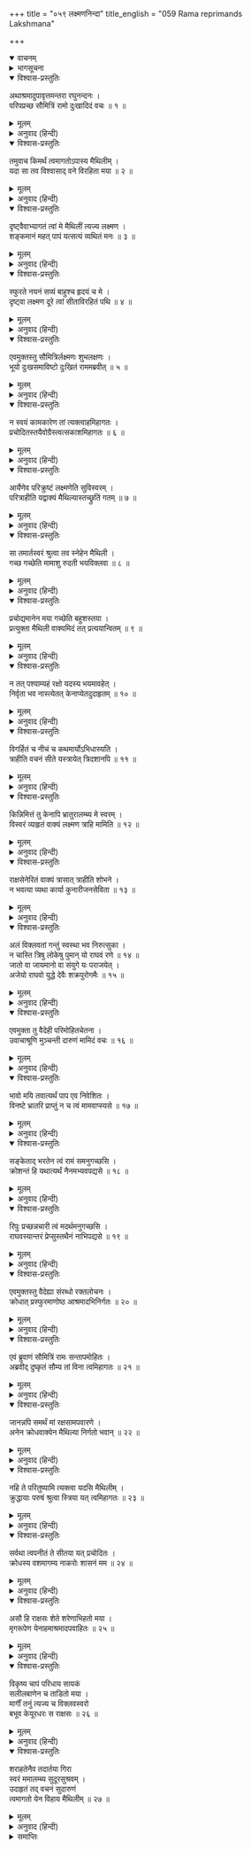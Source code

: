 +++
title = "०५९ लक्ष्मणनिन्दा"
title_english = "059 Rama reprimands Lakshmana"

+++
<details open><summary>वाचनम्</summary>
<div caption="श्रीराम-हरिसीताराममूर्ति-घनपाठिभ्यां वचनम्" class="audioEmbed" src="https://archive.org/download/Ramayana-recitation-Sriram-harisItArAmamUrti-Ghanapaati-v2/Kanda_3/Kanda_3_ARK-059-Lakshmana_Nindaa.mp3"></div>
</details>

<details><summary>भागसूचना</summary>

59. श्रीराम और लक्ष्मणकी बातचीत
</details>

<details open><summary>विश्वास-प्रस्तुतिः</summary>

अथाश्रमादुपावृत्तमन्तरा रघुनन्दनः ।  
परिपप्रच्छ सौमित्रिं रामो दुःखादिदं वचः ॥ १ ॥
</details>

<details><summary>मूलम्</summary>

अथाश्रमादुपावृत्तमन्तरा रघुनन्दनः ।  
परिपप्रच्छ सौमित्रिं रामो दुःखादिदं वचः ॥ १ ॥
</details>

<details><summary>अनुवाद (हिन्दी)</summary>

(आश्रममें आनेसे पहले मार्गमें श्रीराम और लक्ष्मणने परस्पर जो बातें की थीं, उन्हें पुनः विस्तारके साथ बता रहे हैं—) सीताके कथनानुसार आश्रमसे अपने पास आये हुए सुमित्राकुमार लक्ष्मणसे मार्गमें भी रघुकुलनन्दन श्रीरामने बड़े दुःखसे यह बात पूछी— ॥ १ ॥
</details>

<details open><summary>विश्वास-प्रस्तुतिः</summary>

तमुवाच किमर्थं त्वमागतोऽपास्य मैथिलीम् ।  
यदा सा तव विश्वासाद् वने विरहिता मया ॥ २ ॥
</details>

<details><summary>मूलम्</summary>

तमुवाच किमर्थं त्वमागतोऽपास्य मैथिलीम् ।  
यदा सा तव विश्वासाद् वने विरहिता मया ॥ २ ॥
</details>

<details><summary>अनुवाद (हिन्दी)</summary>

‘लक्ष्मण! जब मैंने तुम्हारे विश्वासपर ही वनमें सीताको छोड़ा था, तब तुम उसे अकेली छोड़कर क्यों चले आये? ॥ २ ॥
</details>

<details open><summary>विश्वास-प्रस्तुतिः</summary>

दृष्ट्वैवाभ्यागतं त्वां मे मैथिलीं त्यज्य लक्ष्मण ।  
शङ्कमानं महत् पापं यत्सत्यं व्यथितं मनः ॥ ३ ॥
</details>

<details><summary>मूलम्</summary>

दृष्ट्वैवाभ्यागतं त्वां मे मैथिलीं त्यज्य लक्ष्मण ।  
शङ्कमानं महत् पापं यत्सत्यं व्यथितं मनः ॥ ३ ॥
</details>

<details><summary>अनुवाद (हिन्दी)</summary>

‘लक्ष्मण! मिथिलेशकुमारीको छोड़कर तुम जो मेरे पास आये हो, तुम्हें देखते ही जिस महान् अनिष्टकी आशङ्का करके मेरा मन व्यथित हो रहा था, वह सत्य जान पड़ने लगा है ॥ ३ ॥
</details>

<details open><summary>विश्वास-प्रस्तुतिः</summary>

स्फुरते नयनं सव्यं बाहुश्च हृदयं च मे ।  
दृष्ट्वा लक्ष्मण दूरे त्वां सीताविरहितं पथि ॥ ४ ॥
</details>

<details><summary>मूलम्</summary>

स्फुरते नयनं सव्यं बाहुश्च हृदयं च मे ।  
दृष्ट्वा लक्ष्मण दूरे त्वां सीताविरहितं पथि ॥ ४ ॥
</details>

<details><summary>अनुवाद (हिन्दी)</summary>

‘लक्ष्मण! मेरी बायीं आँख और बायीं भुजा फड़क रही है । तुम्हें आश्रमसे दूर सीताके बिना ही मार्गपर आते देख मेरा हृदय भी धक-धक कर रहा है’ ॥ ४ ॥
</details>

<details open><summary>विश्वास-प्रस्तुतिः</summary>

एवमुक्तस्तु सौमित्रिर्लक्ष्मणः शुभलक्षणः ।  
भूयो दुःखसमाविष्टो दुःखितं राममब्रवीत् ॥ ५ ॥
</details>

<details><summary>मूलम्</summary>

एवमुक्तस्तु सौमित्रिर्लक्ष्मणः शुभलक्षणः ।  
भूयो दुःखसमाविष्टो दुःखितं राममब्रवीत् ॥ ५ ॥
</details>

<details><summary>अनुवाद (हिन्दी)</summary>

श्रीरामचन्द्रजीके ऐसा कहनेपर उत्तम लक्षणोंसे सम्पन्न सुमित्राकुमार लक्ष्मण अत्यन्त दुःखी होकर अपने शोकग्रस्त भाई श्रीरामसे बोले— ॥ ५ ॥
</details>

<details open><summary>विश्वास-प्रस्तुतिः</summary>

न स्वयं कामकारेण तां त्यक्त्वाहमिहागतः ।  
प्रचोदितस्तयैवोग्रैस्त्वत्सकाशमिहागतः ॥ ६ ॥
</details>

<details><summary>मूलम्</summary>

न स्वयं कामकारेण तां त्यक्त्वाहमिहागतः ।  
प्रचोदितस्तयैवोग्रैस्त्वत्सकाशमिहागतः ॥ ६ ॥
</details>

<details><summary>अनुवाद (हिन्दी)</summary>

‘भैया! मैं स्वयं अपनी इच्छासे उन्हें छोड़कर नहीं आया हूँ । उन्हींके कठोर वचनोंसे प्रेरित होकर मुझे आपके पास आना पड़ा है ॥ ६ ॥
</details>

<details open><summary>विश्वास-प्रस्तुतिः</summary>

आर्येणेव परिक्रुष्टं लक्ष्मणेति सुविस्वरम् ।  
परित्राहीति यद्वाक्यं मैथिल्यास्तच्छ्रुतिं गतम् ॥ ७ ॥
</details>

<details><summary>मूलम्</summary>

आर्येणेव परिक्रुष्टं लक्ष्मणेति सुविस्वरम् ।  
परित्राहीति यद्वाक्यं मैथिल्यास्तच्छ्रुतिं गतम् ॥ ७ ॥
</details>

<details><summary>अनुवाद (हिन्दी)</summary>

‘आपके ही समान स्वरमें किसीने जोरसे पुकारा, ‘लक्ष्मण! मुझे बचाओ ।’ यह वाक्य मिथिलेशकुमारीके कानोंमें भी पड़ा ॥ ७ ॥
</details>

<details open><summary>विश्वास-प्रस्तुतिः</summary>

सा तमार्तस्वरं श्रुत्वा तव स्नेहेन मैथिली ।  
गच्छ गच्छेति मामाशु रुदती भयविक्लवा ॥ ८ ॥
</details>

<details><summary>मूलम्</summary>

सा तमार्तस्वरं श्रुत्वा तव स्नेहेन मैथिली ।  
गच्छ गच्छेति मामाशु रुदती भयविक्लवा ॥ ८ ॥
</details>

<details><summary>अनुवाद (हिन्दी)</summary>

‘उस आर्तनादको सुनकर मैथिली आपके प्रति स्नेहके कारण भयसे व्याकुल हो गयीं और रोती हुई मुझसे तुरंत बोलीं—‘जाओ, जाओ’ ॥ ८ ॥
</details>

<details open><summary>विश्वास-प्रस्तुतिः</summary>

प्रचोद्यमानेन मया गच्छेति बहुशस्तया ।  
प्रत्युक्ता मैथिली वाक्यमिदं तत् प्रत्ययान्वितम् ॥ ९ ॥
</details>

<details><summary>मूलम्</summary>

प्रचोद्यमानेन मया गच्छेति बहुशस्तया ।  
प्रत्युक्ता मैथिली वाक्यमिदं तत् प्रत्ययान्वितम् ॥ ९ ॥
</details>

<details><summary>अनुवाद (हिन्दी)</summary>

‘जब बारंबार उन्होंने ‘जाओ’ कहकर मुझे प्रेरित किया, तब उन्हें विश्वास दिलाते हुए मैंने मैथिलीसे यह बात कही— ॥ ९ ॥
</details>

<details open><summary>विश्वास-प्रस्तुतिः</summary>

न तत् पश्याम्यहं रक्षो यदस्य भयमावहेत् ।  
निर्वृता भव नास्त्येतत् केनाप्येतदुदाहृतम् ॥ १० ॥
</details>

<details><summary>मूलम्</summary>

न तत् पश्याम्यहं रक्षो यदस्य भयमावहेत् ।  
निर्वृता भव नास्त्येतत् केनाप्येतदुदाहृतम् ॥ १० ॥
</details>

<details><summary>अनुवाद (हिन्दी)</summary>

‘देवि! मैं ऐसे किसी राक्षसको नहीं देखता, जो भगवान् श्रीरामको भी भयमें डाल सके । आप शान्त रहें, यह भैयाकी आवाज नहीं है । किसी दूसरेने इस तरहकी पुकार की है ॥ १० ॥
</details>

<details open><summary>विश्वास-प्रस्तुतिः</summary>

विगर्हितं च नीचं च कथमार्योऽभिधास्यति ।  
त्राहीति वचनं सीते यस्त्रायेत् त्रिदशानपि ॥ ११ ॥
</details>

<details><summary>मूलम्</summary>

विगर्हितं च नीचं च कथमार्योऽभिधास्यति ।  
त्राहीति वचनं सीते यस्त्रायेत् त्रिदशानपि ॥ ११ ॥
</details>

<details><summary>अनुवाद (हिन्दी)</summary>

‘सीते! जो देवताओंकी भी रक्षा कर सकते हैं, वे मेरे बड़े भाई ‘मुझे बचाओ’ ऐसा निन्दित (कायरतापूर्ण) वचन कैसे कहेंगे? ॥ ११ ॥
</details>

<details open><summary>विश्वास-प्रस्तुतिः</summary>

किन्निमित्तं तु केनापि भ्रातुरालम्ब्य मे स्वरम् ।  
विस्वरं व्याहृतं वाक्यं लक्ष्मण त्राहि मामिति ॥ १२ ॥
</details>

<details><summary>मूलम्</summary>

किन्निमित्तं तु केनापि भ्रातुरालम्ब्य मे स्वरम् ।  
विस्वरं व्याहृतं वाक्यं लक्ष्मण त्राहि मामिति ॥ १२ ॥
</details>

<details><summary>अनुवाद (हिन्दी)</summary>

‘किसी दूसरेने किसी बुरे उद्देश्यसे मेरे भैयाके स्वरकी नकल करके ‘लक्ष्मण! मुझे बचाओ’ यह बात जोरसे कही है ॥ १२ ॥
</details>

<details open><summary>विश्वास-प्रस्तुतिः</summary>

राक्षसेनेरितं वाक्यं त्रासात् त्राहीति शोभने ।  
न भवत्या व्यथा कार्या कुनारीजनसेविता ॥ १३ ॥
</details>

<details><summary>मूलम्</summary>

राक्षसेनेरितं वाक्यं त्रासात् त्राहीति शोभने ।  
न भवत्या व्यथा कार्या कुनारीजनसेविता ॥ १३ ॥
</details>

<details><summary>अनुवाद (हिन्दी)</summary>

‘शोभने! उस राक्षसने ही भयके कारण (मुझे बचाओ) यह बात मुँहसे निकाली है । आपको व्यथित नहीं होना चाहिये । ऐसी व्यथाको नीच श्रेणीकी स्त्रियाँ ही अपने मनमें स्थान देती हैं ॥ १३ ॥
</details>

<details open><summary>विश्वास-प्रस्तुतिः</summary>

अलं विक्लवतां गन्तुं स्वस्था भव निरुत्सुका ।  
न चास्ति त्रिषु लोकेषु पुमान् यो राघवं रणे ॥ १४ ॥  
जातो वा जायमानो वा संयुगे यः पराजयेत् ।  
अजेयो राघवो युद्धे देवैः शक्रपुरोगमैः ॥ १५ ॥
</details>

<details><summary>मूलम्</summary>

अलं विक्लवतां गन्तुं स्वस्था भव निरुत्सुका ।  
न चास्ति त्रिषु लोकेषु पुमान् यो राघवं रणे ॥ १४ ॥  
जातो वा जायमानो वा संयुगे यः पराजयेत् ।  
अजेयो राघवो युद्धे देवैः शक्रपुरोगमैः ॥ १५ ॥
</details>

<details><summary>अनुवाद (हिन्दी)</summary>

‘तुम व्याकुल मत होओ, स्वस्थ हो जाओ, चिन्ता छोड़ो । तीनों लोकोंमें ऐसा कोई पुरुष न तो उत्पन्न हुआ है, न हो रहा है और न होगा ही, जो युद्धमें श्रीरघुनाथजीको परास्त कर सके । संग्राममें इन्द्र आदि देवता भी श्रीरामको नहीं जीत सकते’ ॥ १४-१५ ॥
</details>

<details open><summary>विश्वास-प्रस्तुतिः</summary>

एवमुक्ता तु वैदेही परिमोहितचेतना ।  
उवाचाश्रूणि मुञ्चन्ती दारुणं मामिदं वचः ॥ १६ ॥
</details>

<details><summary>मूलम्</summary>

एवमुक्ता तु वैदेही परिमोहितचेतना ।  
उवाचाश्रूणि मुञ्चन्ती दारुणं मामिदं वचः ॥ १६ ॥
</details>

<details><summary>अनुवाद (हिन्दी)</summary>

मेरे ऐसा कहनेपर विदेहराजकुमारीकी चेतना मोहसे आच्छन्न हो गयी । वे आँसू बहाती हुई मुझसे अत्यन्त कठोर वचन बोलीं— ॥ १६ ॥
</details>

<details open><summary>विश्वास-प्रस्तुतिः</summary>

भावो मयि तवात्यर्थं पाप एव निवेशितः ।  
विनष्टे भ्रातरि प्राप्तुं न च त्वं मामवाप्स्यसे ॥ १७ ॥
</details>

<details><summary>मूलम्</summary>

भावो मयि तवात्यर्थं पाप एव निवेशितः ।  
विनष्टे भ्रातरि प्राप्तुं न च त्वं मामवाप्स्यसे ॥ १७ ॥
</details>

<details><summary>अनुवाद (हिन्दी)</summary>

‘लक्ष्मण! तेरे मनमें मेरे लिये अत्यन्त पापपूर्ण भाव भरा है । तू अपने भाईके मरनेपर मुझे प्राप्त करना चाहता है, परंतु मुझे पा नहीं सकेगा ॥ १७ ॥
</details>

<details open><summary>विश्वास-प्रस्तुतिः</summary>

सङ्केताद् भरतेन त्वं रामं समनुगच्छसि ।  
क्रोशन्तं हि यथात्यर्थं नैनमभ्यवपद्यसे ॥ १८ ॥
</details>

<details><summary>मूलम्</summary>

सङ्केताद् भरतेन त्वं रामं समनुगच्छसि ।  
क्रोशन्तं हि यथात्यर्थं नैनमभ्यवपद्यसे ॥ १८ ॥
</details>

<details><summary>अनुवाद (हिन्दी)</summary>

‘तू भरतके इशारेसे अपने स्वार्थके लिये श्रीरामचन्द्रजीके पीछे-पीछे आया है । तभी तो वे जोर-जोरसे चिल्ला रहे हैं और तू उनके पास जाता तक नहीं है ॥
</details>

<details open><summary>विश्वास-प्रस्तुतिः</summary>

रिपुः प्रच्छन्नचारी त्वं मदर्थमनुगच्छसि ।  
राघवस्यान्तरं प्रेप्सुस्तथैनं नाभिपद्यसे ॥ १९ ॥
</details>

<details><summary>मूलम्</summary>

रिपुः प्रच्छन्नचारी त्वं मदर्थमनुगच्छसि ।  
राघवस्यान्तरं प्रेप्सुस्तथैनं नाभिपद्यसे ॥ १९ ॥
</details>

<details><summary>अनुवाद (हिन्दी)</summary>

‘तू अपने भाईका छिपा हुआ शत्रु है । मेरे लिये ही श्रीरामका अनुसरण करता है और श्रीरामके छिद्र ढूँढ़ रहा है तभी तो संकटके समय उनके पास जानेका नाम नहीं लेता है’ ॥ १९ ॥
</details>

<details open><summary>विश्वास-प्रस्तुतिः</summary>

एवमुक्तस्तु वैदेह्या संरब्धो रक्तलोचनः ।  
क्रोधात् प्रस्फुरमाणोष्ठ आश्रमादभिनिर्गतः ॥ २० ॥
</details>

<details><summary>मूलम्</summary>

एवमुक्तस्तु वैदेह्या संरब्धो रक्तलोचनः ।  
क्रोधात् प्रस्फुरमाणोष्ठ आश्रमादभिनिर्गतः ॥ २० ॥
</details>

<details><summary>अनुवाद (हिन्दी)</summary>

‘विदेहकुमारीके ऐसा कहनेपर मैं रोषसे भर गया । मेरी आँखें लाल हो गयीं और क्रोधसे मेरे होंठ फड़कने लगे । इस अवस्थामें मैं आश्रमसे निकल आया’ ॥ २० ॥
</details>

<details open><summary>विश्वास-प्रस्तुतिः</summary>

एवं ब्रुवाणं सौमित्रिं रामः सन्तापमोहितः ।  
अब्रवीद् दुष्कृतं सौम्य तां विना त्वमिहागतः ॥ २१ ॥
</details>

<details><summary>मूलम्</summary>

एवं ब्रुवाणं सौमित्रिं रामः सन्तापमोहितः ।  
अब्रवीद् दुष्कृतं सौम्य तां विना त्वमिहागतः ॥ २१ ॥
</details>

<details><summary>अनुवाद (हिन्दी)</summary>

लक्ष्मणकी ऐसी बात सुनकर श्रीरामचन्द्रजी संतापसे मोहित हो गये और उनसे बोले—‘सौम्य! तुमने बड़ा बुरा किया, जो तुम सीताको छोड़कर यहाँ चले आये ॥ २१ ॥
</details>

<details open><summary>विश्वास-प्रस्तुतिः</summary>

जानन्नपि समर्थं मां रक्षसामपवारणे ।  
अनेन क्रोधवाक्येन मैथिल्या निर्गतो भवान् ॥ २२ ॥
</details>

<details><summary>मूलम्</summary>

जानन्नपि समर्थं मां रक्षसामपवारणे ।  
अनेन क्रोधवाक्येन मैथिल्या निर्गतो भवान् ॥ २२ ॥
</details>

<details><summary>अनुवाद (हिन्दी)</summary>

‘मैं राक्षसोंका निवारण करनेमें समर्थ हूँ, यह जानते हुए भी तुम मैथिलीके क्रोधयुक्त वचनसे उत्तेजित होकर निकल पड़े ॥ २२ ॥
</details>

<details open><summary>विश्वास-प्रस्तुतिः</summary>

नहि ते परितुष्यामि त्यक्त्वा यदसि मैथिलीम् ।  
क्रुद्धायाः परुषं श्रुत्वा स्त्रिया यत् त्वमिहागतः ॥ २३ ॥
</details>

<details><summary>मूलम्</summary>

नहि ते परितुष्यामि त्यक्त्वा यदसि मैथिलीम् ।  
क्रुद्धायाः परुषं श्रुत्वा स्त्रिया यत् त्वमिहागतः ॥ २३ ॥
</details>

<details><summary>अनुवाद (हिन्दी)</summary>

‘क्रोधमें भरी हुई नारीके कठोर वचनको सुनकर जो तुम मिथिलेशकुमारीको छोड़कर यहाँ चले आये, इससे मैं तुम्हारे ऊपर संतुष्ट नहीं हूँ ॥ २३ ॥
</details>

<details open><summary>विश्वास-प्रस्तुतिः</summary>

सर्वथा त्वपनीतं ते सीतया यत् प्रचोदितः ।  
क्रोधस्य वशमागम्य नाकरोः शासनं मम ॥ २४ ॥
</details>

<details><summary>मूलम्</summary>

सर्वथा त्वपनीतं ते सीतया यत् प्रचोदितः ।  
क्रोधस्य वशमागम्य नाकरोः शासनं मम ॥ २४ ॥
</details>

<details><summary>अनुवाद (हिन्दी)</summary>

‘सीतासे प्रेरित होकर क्रोधके वशीभूत हो तुमने मेरे आदेशका पालन नहीं किया; यह सर्वथा तुम्हारा अन्याय है ॥ २४ ॥
</details>

<details open><summary>विश्वास-प्रस्तुतिः</summary>

असौ हि राक्षसः शेते शरेणाभिहतो मया ।  
मृगरूपेण येनाहमाश्रमादपवाहितः ॥ २५ ॥
</details>

<details><summary>मूलम्</summary>

असौ हि राक्षसः शेते शरेणाभिहतो मया ।  
मृगरूपेण येनाहमाश्रमादपवाहितः ॥ २५ ॥
</details>

<details><summary>अनुवाद (हिन्दी)</summary>

‘जिसने मृगरूप धारण करके मुझे आश्रमसे दूर हटा दिया, वह राक्षस मेरे बाणोंसे घायल होकर सदाके लिये सो रहा है ॥ २५ ॥
</details>

<details open><summary>विश्वास-प्रस्तुतिः</summary>

विकृष्य चापं परिधाय सायकं  
सलीलबाणेन च ताडितो मया ।  
मार्गीं तनुं त्यज्य च विक्लवस्वरो  
बभूव केयूरधरः स राक्षसः ॥ २६ ॥
</details>

<details><summary>मूलम्</summary>

विकृष्य चापं परिधाय सायकं  
सलीलबाणेन च ताडितो मया ।  
मार्गीं तनुं त्यज्य च विक्लवस्वरो  
बभूव केयूरधरः स राक्षसः ॥ २६ ॥
</details>

<details><summary>अनुवाद (हिन्दी)</summary>

‘धनुष खींचकर उस बाणका संधान करके मैंने लीलापूर्वक चलाये हुए बाणोंसे ज्यों ही उस मृगको मारा, त्यों ही वह मृगके शरीरका परित्याग करके बाँहोंमें बाजूबंद धारण करनेवाला राक्षस बन गया । उसके स्वरमें बड़ी व्याकुलता आ गयी थी ॥ २६ ॥
</details>

<details open><summary>विश्वास-प्रस्तुतिः</summary>

शराहतेनैव तदार्तया गिरा  
स्वरं ममालम्ब्य सुदूरसुश्रवम् ।  
उदाहृतं तद् वचनं सुदारुणं  
त्वमागतो येन विहाय मैथिलीम् ॥ २७ ॥
</details>

<details><summary>मूलम्</summary>

शराहतेनैव तदार्तया गिरा  
स्वरं ममालम्ब्य सुदूरसुश्रवम् ।  
उदाहृतं तद् वचनं सुदारुणं  
त्वमागतो येन विहाय मैथिलीम् ॥ २७ ॥
</details>

<details><summary>अनुवाद (हिन्दी)</summary>

‘बाणसे आहत होनेपर ही उसने आर्तवाणीमें मेरे स्वरकी नकल करके बहुत दूरतक सुनायी देनेवाला वह अत्यन्त दारुण वचन कहा था, जिससे तुम मिथिलेशकुमारी सीताको छोड़कर यहाँ चले आये हो’ ॥ २७ ॥
</details>

<details><summary>समाप्तिः</summary>

इत्यार्षे श्रीमद्रामायणे वाल्मीकीये आदिकाव्येऽरण्यकाण्डे एकोनषष्टितमः सर्गः ॥ ५९ ॥  
इस प्रकार श्रीवाल्मीकिनिर्मित आर्षरामायण आदिकाव्यके अरण्यकाण्डमें उनसठवाँ सर्ग पूरा हुआ ॥ ५९ ॥
</details>

